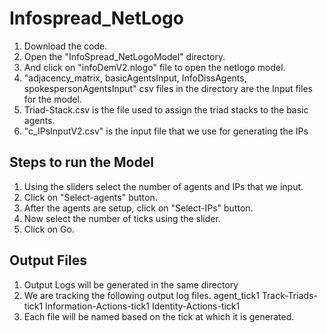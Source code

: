 # Infospread_NetLogo

1. Download the code.
2. Open the "InfoSpread_NetLogoModel" directory.
3. And click on "infoDemV2.nlogo" file to open the netlogo model.
4. "adjacency_matrix, basicAgentsInput, InfoDissAgents, spokespersonAgentsInput" csv files in the directory are the Input files for the model.
5. Triad-Stack.csv is the file used to assign the triad stacks to the basic agents.
6. "c_IPsInputV2.csv" is the input file that we use for generating the IPs

## Steps to run the Model

1. Using the sliders select the number of agents and IPs that we input.
2. Click on "Select-agents" button.
3. After the agents are setup, click on "Select-IPs" button.
4. Now select the number of ticks using the slider.
5. Click on Go.

## Output Files 

1. Output Logs will be generated in the same directory
2. We are tracking the following output log files.
  agent_tick1
  Track-Triads-tick1
  Information-Actions-tick1
  Identity-Actions-tick1
3. Each file will be named based on the tick at which it is generated.
  
